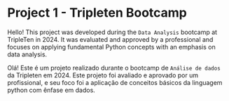 # Project 1 - Tripleten Bootcamp
 
 Hello! This project was developed during the ``Data Analysis`` bootcamp at TripleTen in 2024. It was evaluated and approved by a professional and focuses on applying fundamental Python concepts with an emphasis on data analysis.



Olá! Este é um projeto realizado durante o bootcamp de ``Análise de dados`` da Tripleten em 2024. Este projeto foi avaliado e aprovado por um profissional, e seu foco foi a aplicação de conceitos básicos da linguagem python com ênfase em dados.
